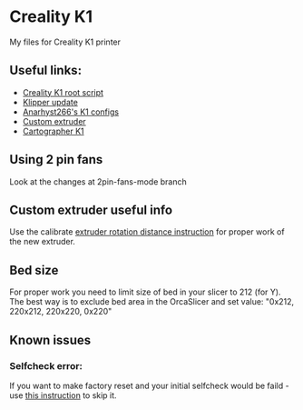 # Creality K1
My files for Creality K1 printer

## Useful links:

- [Creality K1 root script](https://guilouz.github.io/Creality-K1-Series/)
- [Klipper update](https://github.com/K1-Klipper/installer_script_k1_and_max)
- [Anarhyst266's K1 configs](https://github.com/Anarhyst266/k1_conf)
- [Custom extruder](https://www.printables.com/model/669504-artis3d-feeder-type-mk-for-creality-k1k1max/collections)
- [Cartographer K1](https://github.com/K1-Klipper/cartographer-klipper)

## Using 2 pin fans

Look at the changes at 2pin-fans-mode branch

## Custom extruder useful info

Use the calibrate [extruder rotation distance instruction](https://3dua.info/tutorials/article/7-kalibrovka-ekstrudera-na-prodavleniy-plastik-klipper/) for proper work of the new extruder.

## Bed size

For proper work you need to limit size of bed in your slicer to 212 (for Y). The best way is to exclude bed area in the OrcaSlicer and set value: "0x212, 220x212, 220x220, 0x220"

## Known issues

### Selfcheck error:

If you want to make factory reset and your initial selfcheck would be faild - use [this instruction](https://store.creality.com/blog/creality-k1-max-skip-the-startup-self-check) to skip it.
